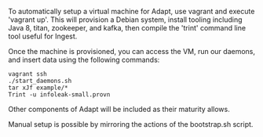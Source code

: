 To automatically setup a virtual machine for Adapt, use vagrant and execute
'vagrant up'.  This will provision a Debian system, install tooling including
Java 8, titan, zookeeper, and kafka, then compile the 'trint' command line tool
useful for Ingest.

Once the machine is provisioned, you can access the VM, run our daemons, and
insert data using the following commands:

```
vagrant ssh
./start_daemons.sh
tar xJf example/*
Trint -u infoleak-small.provn
```

Other components of Adapt will be included as their maturity allows.

Manual setup is possible by mirroring the actions of the bootstrap.sh script.
